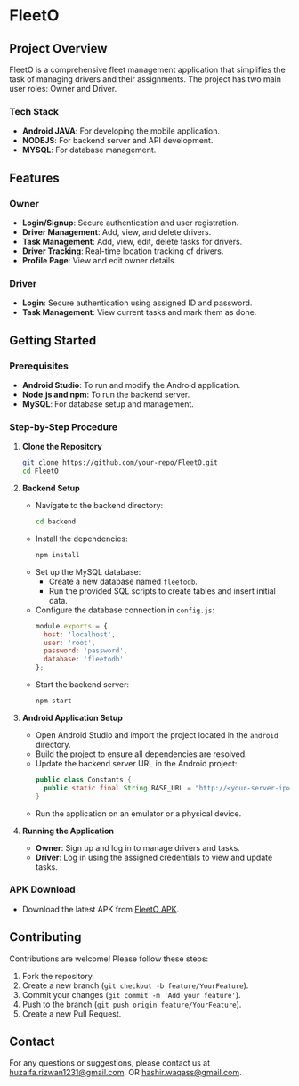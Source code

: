 # FleetO

## Project Overview
FleetO is a comprehensive fleet management application that simplifies the task of managing drivers and their assignments. The project has two main user roles: Owner and Driver.

### Tech Stack
- **Android JAVA**: For developing the mobile application.
- **NODEJS**: For backend server and API development.
- **MYSQL**: For database management.

## Features

### Owner
- **Login/Signup**: Secure authentication and user registration.
- **Driver Management**: Add, view, and delete drivers.
- **Task Management**: Add, view, edit, delete tasks for drivers.
- **Driver Tracking**: Real-time location tracking of drivers.
- **Profile Page**: View and edit owner details.

### Driver
- **Login**: Secure authentication using assigned ID and password.
- **Task Management**: View current tasks and mark them as done.

## Getting Started

### Prerequisites
- **Android Studio**: To run and modify the Android application.
- **Node.js and npm**: To run the backend server.
- **MySQL**: For database setup and management.

### Step-by-Step Procedure

1. **Clone the Repository**
   ```sh
   git clone https://github.com/your-repo/FleetO.git
   cd FleetO
   ```

2. **Backend Setup**
   - Navigate to the backend directory:
     ```sh
     cd backend
     ```
   - Install the dependencies:
     ```sh
     npm install
     ```
   - Set up the MySQL database:
     - Create a new database named `fleetodb`.
     - Run the provided SQL scripts to create tables and insert initial data.
   - Configure the database connection in `config.js`:
     ```js
     module.exports = {
       host: 'localhost',
       user: 'root',
       password: 'password',
       database: 'fleetodb'
     };
     ```
   - Start the backend server:
     ```sh
     npm start
     ```

3. **Android Application Setup**
   - Open Android Studio and import the project located in the `android` directory.
   - Build the project to ensure all dependencies are resolved.
   - Update the backend server URL in the Android project:
     ```java
     public class Constants {
       public static final String BASE_URL = "http://<your-server-ip>:<port>";
     }
     ```
   - Run the application on an emulator or a physical device.

4. **Running the Application**
   - **Owner**: Sign up and log in to manage drivers and tasks.
   - **Driver**: Log in using the assigned credentials to view and update tasks.

### APK Download
- Download the latest APK from [FleetO APK](http://example.com/fleeto-apk).

## Contributing
Contributions are welcome! Please follow these steps:
1. Fork the repository.
2. Create a new branch (`git checkout -b feature/YourFeature`).
3. Commit your changes (`git commit -m 'Add your feature'`).
4. Push to the branch (`git push origin feature/YourFeature`).
5. Create a new Pull Request.

## Contact
For any questions or suggestions, please contact us at [huzaifa.rizwan1231@gmail.com](mailto:huzaifa.rizwan1231@gmail.com).
OR [hashir.waqass@gmail.com](mailto:hashir.waqass@gmail.com).
